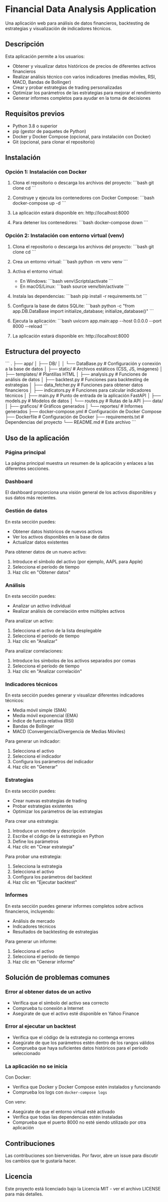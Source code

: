 # Financial Data Analysis Application

Una aplicación web para análisis de datos financieros, backtesting de estrategias y visualización de indicadores técnicos.

## Descripción

Esta aplicación permite a los usuarios:

- Obtener y visualizar datos históricos de precios de diferentes activos financieros
- Realizar análisis técnico con varios indicadores (medias móviles, RSI, MACD, Bandas de Bollinger)
- Crear y probar estrategias de trading personalizadas
- Optimizar los parámetros de las estrategias para mejorar el rendimiento
- Generar informes completos para ayudar en la toma de decisiones

## Requisitos previos

- Python 3.8 o superior
- pip (gestor de paquetes de Python)
- Docker y Docker Compose (opcional, para instalación con Docker)
- Git (opcional, para clonar el repositorio)

## Instalación

### Opción 1: Instalación con Docker

1. Clona el repositorio o descarga los archivos del proyecto:
   \`\`\`bash
   git clone <url-del-repositorio>
   cd <nombre-del-directorio>
   \`\`\`

2. Construye y ejecuta los contenedores con Docker Compose:
   \`\`\`bash
   docker-compose up -d
   \`\`\`

3. La aplicación estará disponible en: http://localhost:8000

4. Para detener los contenedores:
   \`\`\`bash
   docker-compose down
   \`\`\`

### Opción 2: Instalación con entorno virtual (venv)

1. Clona el repositorio o descarga los archivos del proyecto:
   \`\`\`bash
   git clone <url-del-repositorio>
   cd <nombre-del-directorio>
   \`\`\`

2. Crea un entorno virtual:
   \`\`\`bash
   python -m venv venv
   \`\`\`

3. Activa el entorno virtual:
   - En Windows:
     \`\`\`bash
     venv\Scripts\activate
     \`\`\`
   - En macOS/Linux:
     \`\`\`bash
     source venv/bin/activate
     \`\`\`

4. Instala las dependencias:
   \`\`\`bash
   pip install -r requirements.txt
   \`\`\`

5. Configura la base de datos SQLite:
   \`\`\`bash
   python -c "from app.DB.DataBase import initialize_database; initialize_database()"
   \`\`\`

6. Ejecuta la aplicación:
   \`\`\`bash
   uvicorn app.main:app --host 0.0.0.0 --port 8000 --reload
   \`\`\`

7. La aplicación estará disponible en: http://localhost:8000

## Estructura del proyecto

\`\`\`
.
├── app/
│   ├── DB/
│   │   └── DataBase.py       # Configuración y conexión a la base de datos
│   ├── static/               # Archivos estáticos (CSS, JS, imágenes)
│   ├── templates/            # Plantillas HTML
│   ├── analysis.py           # Funciones de análisis de datos
│   ├── backtest.py           # Funciones para backtesting de estrategias
│   ├── data_fetcher.py       # Funciones para obtener datos financieros
│   ├── indicators.py         # Funciones para calcular indicadores técnicos
│   ├── main.py               # Punto de entrada de la aplicación FastAPI
│   ├── models.py             # Modelos de datos
│   └── routes.py             # Rutas de la API
├── data/
│   ├── graficos/             # Gráficos generados
│   └── reportes/             # Informes generados
├── docker-compose.yml        # Configuración de Docker Compose
├── Dockerfile                # Configuración de Docker
├── requirements.txt          # Dependencias del proyecto
└── README.md                 # Este archivo
\`\`\`

## Uso de la aplicación

### Página principal

La página principal muestra un resumen de la aplicación y enlaces a las diferentes secciones.

### Dashboard

El dashboard proporciona una visión general de los activos disponibles y sus datos más recientes.

### Gestión de datos

En esta sección puedes:
- Obtener datos históricos de nuevos activos
- Ver los activos disponibles en la base de datos
- Actualizar datos existentes

Para obtener datos de un nuevo activo:
1. Introduce el símbolo del activo (por ejemplo, AAPL para Apple)
2. Selecciona el período de tiempo
3. Haz clic en "Obtener datos"

### Análisis

En esta sección puedes:
- Analizar un activo individual
- Realizar análisis de correlación entre múltiples activos

Para analizar un activo:
1. Selecciona el activo de la lista desplegable
2. Selecciona el período de tiempo
3. Haz clic en "Analizar"

Para analizar correlaciones:
1. Introduce los símbolos de los activos separados por comas
2. Selecciona el período de tiempo
3. Haz clic en "Analizar correlación"

### Indicadores técnicos

En esta sección puedes generar y visualizar diferentes indicadores técnicos:
- Media móvil simple (SMA)
- Media móvil exponencial (EMA)
- Índice de fuerza relativa (RSI)
- Bandas de Bollinger
- MACD (Convergencia/Divergencia de Medias Móviles)

Para generar un indicador:
1. Selecciona el activo
2. Selecciona el indicador
3. Configura los parámetros del indicador
4. Haz clic en "Generar"

### Estrategias

En esta sección puedes:
- Crear nuevas estrategias de trading
- Probar estrategias existentes
- Optimizar los parámetros de las estrategias

Para crear una estrategia:
1. Introduce un nombre y descripción
2. Escribe el código de la estrategia en Python
3. Define los parámetros
4. Haz clic en "Crear estrategia"

Para probar una estrategia:
1. Selecciona la estrategia
2. Selecciona el activo
3. Configura los parámetros del backtest
4. Haz clic en "Ejecutar backtest"

### Informes

En esta sección puedes generar informes completos sobre activos financieros, incluyendo:
- Análisis de mercado
- Indicadores técnicos
- Resultados de backtesting de estrategias

Para generar un informe:
1. Selecciona el activo
2. Selecciona el período de tiempo
3. Haz clic en "Generar informe"

## Solución de problemas comunes

### Error al obtener datos de un activo

- Verifica que el símbolo del activo sea correcto
- Comprueba tu conexión a Internet
- Asegúrate de que el activo esté disponible en Yahoo Finance

### Error al ejecutar un backtest

- Verifica que el código de la estrategia no contenga errores
- Asegúrate de que los parámetros estén dentro de los rangos válidos
- Comprueba que haya suficientes datos históricos para el período seleccionado

### La aplicación no se inicia

Con Docker:
- Verifica que Docker y Docker Compose estén instalados y funcionando
- Comprueba los logs con `docker-compose logs`

Con venv:
- Asegúrate de que el entorno virtual esté activado
- Verifica que todas las dependencias estén instaladas
- Comprueba que el puerto 8000 no esté siendo utilizado por otra aplicación

## Contribuciones

Las contribuciones son bienvenidas. Por favor, abre un issue para discutir los cambios que te gustaría hacer.

## Licencia

Este proyecto está licenciado bajo la Licencia MIT - ver el archivo LICENSE para más detalles.
